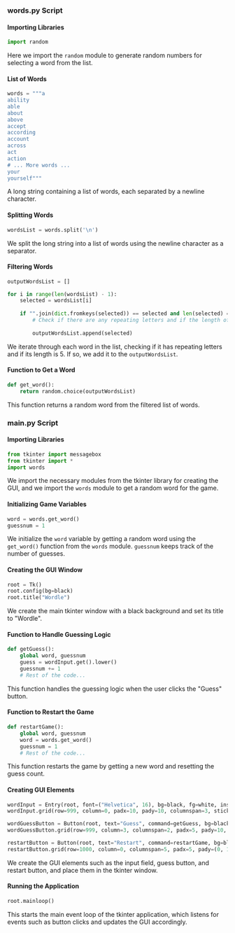 ### words.py Script

#### Importing Libraries
```python
import random
```
Here we import the `random` module to generate random numbers for selecting a word from the list.

#### List of Words
```python
words = """a
ability
able
about
above
accept
according
account
across
act
action
# ... More words ...
your
yourself"""
```
A long string containing a list of words, each separated by a newline character.

#### Splitting Words
```python
wordsList = words.split('\n')
```
We split the long string into a list of words using the newline character as a separator.

#### Filtering Words
```python
outputWordsList = []

for i in range(len(wordsList) - 1):
    selected = wordsList[i]
    
    if "".join(dict.fromkeys(selected)) == selected and len(selected) == 5:
        # Check if there are any repeating letters and if the length of the word is 5
        
        outputWordsList.append(selected)
```
We iterate through each word in the list, checking if it has repeating letters and if its length is 5. If so, we add it to the `outputWordsList`.

#### Function to Get a Word
```python
def get_word():
    return random.choice(outputWordsList)
```
This function returns a random word from the filtered list of words.

### main.py Script

#### Importing Libraries
```python
from tkinter import messagebox
from tkinter import *
import words
```
We import the necessary modules from the tkinter library for creating the GUI, and we import the `words` module to get a random word for the game.

#### Initializing Game Variables
```python
word = words.get_word()
guessnum = 1
```
We initialize the `word` variable by getting a random word using the `get_word()` function from the `words` module. `guessnum` keeps track of the number of guesses.

#### Creating the GUI Window
```python
root = Tk()
root.config(bg=black)
root.title("Wordle")
```
We create the main tkinter window with a black background and set its title to "Wordle".

#### Function to Handle Guessing Logic
```python
def getGuess():
    global word, guessnum
    guess = wordInput.get().lower()
    guessnum += 1
    # Rest of the code...
```
This function handles the guessing logic when the user clicks the "Guess" button.

#### Function to Restart the Game
```python
def restartGame():
    global word, guessnum
    word = words.get_word()
    guessnum = 1
    # Rest of the code...
```
This function restarts the game by getting a new word and resetting the guess count.

#### Creating GUI Elements
```python
wordInput = Entry(root, font=("Helvetica", 16), bg=black, fg=white, insertbackground=white)
wordInput.grid(row=999, column=0, padx=10, pady=10, columnspan=3, sticky="we")

wordGuessButton = Button(root, text="Guess", command=getGuess, bg=black, fg=white, font=("Helvetica", 14))
wordGuessButton.grid(row=999, column=3, columnspan=2, padx=5, pady=10, sticky="we")

restartButton = Button(root, text="Restart", command=restartGame, bg=black, fg=white, font=("Helvetica", 14))
restartButton.grid(row=1000, column=0, columnspan=5, padx=5, pady=(0, 10), sticky="we")
```
We create the GUI elements such as the input field, guess button, and restart button, and place them in the tkinter window.

#### Running the Application
```python
root.mainloop()
```
This starts the main event loop of the tkinter application, which listens for events such as button clicks and updates the GUI accordingly.
